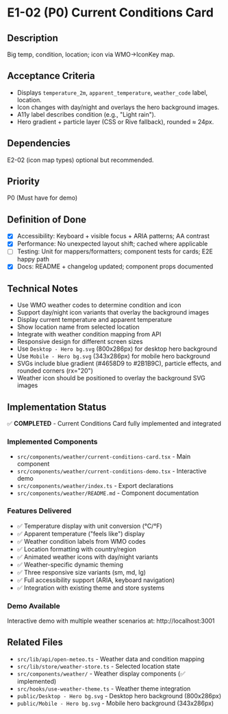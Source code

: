 # E1-02 (P0) Current Conditions Card

## Description
Big temp, condition, location; icon via WMO→IconKey map.

## Acceptance Criteria

* Displays `temperature_2m`, `apparent_temperature`, `weather_code` label, location.
* Icon changes with day/night and overlays the hero background images.
* A11y label describes condition (e.g., "Light rain").
* Hero gradient + particle layer (CSS or Rive fallback), rounded ≈ 24px.

## Dependencies
E2-02 (icon map types) optional but recommended.

## Priority
P0 (Must have for demo)

## Definition of Done
- [x] Accessibility: Keyboard + visible focus + ARIA patterns; AA contrast
- [x] Performance: No unexpected layout shift; cached where applicable
- [ ] Testing: Unit for mappers/formatters; component tests for cards; E2E happy path
- [x] Docs: README + changelog updated; component props documented

## Technical Notes
- Use WMO weather codes to determine condition and icon
- Support day/night icon variants that overlay the background images
- Display current temperature and apparent temperature
- Show location name from selected location
- Integrate with weather condition mapping from API
- Responsive design for different screen sizes
- Use `Desktop - Hero bg.svg` (800x286px) for desktop hero background
- Use `Mobile - Hero bg.svg` (343x286px) for mobile hero background
- SVGs include blue gradient (#4658D9 to #2B1B9C), particle effects, and rounded corners (rx="20")
- Weather icon should be positioned to overlay the background SVG images

## Implementation Status
✅ **COMPLETED** - Current Conditions Card fully implemented and integrated

### Implemented Components
- `src/components/weather/current-conditions-card.tsx` - Main component
- `src/components/weather/current-conditions-demo.tsx` - Interactive demo
- `src/components/weather/index.ts` - Export declarations
- `src/components/weather/README.md` - Component documentation

### Features Delivered
- ✅ Temperature display with unit conversion (°C/°F)
- ✅ Apparent temperature ("feels like") display
- ✅ Weather condition labels from WMO codes
- ✅ Location formatting with country/region
- ✅ Animated weather icons with day/night variants
- ✅ Weather-specific dynamic theming
- ✅ Three responsive size variants (sm, md, lg)
- ✅ Full accessibility support (ARIA, keyboard navigation)
- ✅ Integration with existing theme and store systems

### Demo Available
Interactive demo with multiple weather scenarios at: http://localhost:3001

## Related Files
- `src/lib/api/open-meteo.ts` - Weather data and condition mapping
- `src/lib/store/weather-store.ts` - Selected location state
- `src/components/weather/` - Weather display components (✅ implemented)
- `src/hooks/use-weather-theme.ts` - Weather theme integration
- `public/Desktop - Hero bg.svg` - Desktop hero background (800x286px)
- `public/Mobile - Hero bg.svg` - Mobile hero background (343x286px)
